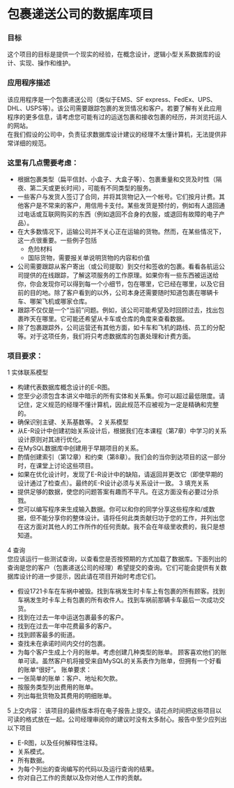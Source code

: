 # 包裹递送公司的数据库项目

### 目标
这个项目的目标是提供一个现实的经验，在概念设计，逻辑小型关系数据库的设计、实现、操作和维护。

### 应用程序描述
该应用程序是一个包裹递送公司（类似于EMS、SF express、FedEx、UPS、DHL、USPS等）。该公司需要跟踪包裹的发货情况和客户。若要了解有关此应用程序的更多信息，请考虑您可能有过的运送包裹和接收包裹的经历，并浏览托运人的网站。  
在我们假设的公司中，负责征求数据库设计建议的经理不太懂计算机，无法提供非常详细的规范。

### 这里有几点需要考虑：
* 根据包裹类型（扁平信封、小盒子、大盒子等）、包裹重量和交货及时性（隔夜、第二天或更长时间），可能有不同类型的服务。
* 一些客户与发货人签订了合同，并将其货物记入一个帐号。它们按月计费。其他客户是不常来的客户，用信用卡支付。某些发货是预付的，例如有人退回通过电话或互联网购买的东西（例如退回不合身的衣服，或退回有故障的电子产品）。
* 在大多数情况下，运输公司并不关心正在运输的货物。然而，在某些情况下，这一点很重要。一些例子包括
    * 危险材料
    * 国际货物，需要报关单说明货物的内容和价值
* 公司需要跟踪从客户寄出（或公司提取）到交付和签收的包裹。看看各航运公司提供的在线跟踪，了解这项服务的工作原理。如果你有一些东西被运送给你，你会发现你可以得到每一个小细节，包在哪里，它已经在哪里，以及它目前的目的地。除了客户看到的以外，公司本身还需要随时知道包裹在哪辆卡车、哪架飞机或哪家仓库。
* 跟踪不仅仅是一个“当前”问题。例如，该公司可能希望及时回顾过去，找出包裹昨天在哪里。它可能还希望从卡车或仓库的角度来查看数据。
* 除了包裹跟踪外，公司运营还有其他方面，如卡车和飞机的路线、员工的分配等。对于这项任务，我们将只考虑数据库的包裹处理和计费方面。

### 项目要求：

1 实体联系模型
* 构建代表数据库概念设计的E-R图。
* 您至少必须包含本讲义中暗示的所有实体和关系集。你可以超过最低限度。请记住，定义规范的经理不懂计算机，因此规范不应被视为一定是精确和完整的。
* 确保识别主键、关系基数等。
2 关系模型
* 从E-R设计中创建初始关系设计后，根据我们在本课程（第7章）中学习的关系设计原则对其进行优化。
* 在MySQL数据库中创建用于早期项目的关系。
* 酌情创建索引（第12章）和约束（第8章）。我们会的当你到达项目的这一部分时，在课堂上讨论这些项目。
* 如果在优化设计时，发现了E-R设计中的缺陷，请返回并更改它（即使早期的设计通过了检查点）。最终的E-R设计必须与关系设计一致。
3 填充关系
* 提供足够的数据，使您的问题答案有趣而不平凡。在这方面没有必要过分杀戮。
* 您可以编写程序来生成输入数据。你可以和你的同学分享这些程序和/或数据，但不能分享你的整体设计。请将任何此类贡献归功于您的工作，并列出您在这方面对其他人的工作所作的任何贡献。我不会在年级里收费的，我只是想知道。

4 查询  
您应该运行一些测试查询，以查看您是否按预期的方式加载了数据库。下面列出的查询是您的客户（包裹递送公司的经理）希望提交的查询。它们可能会提供有关数据库设计的进一步提示，因此请在项目开始时考虑它们。
* 假设1721卡车在车祸中被毁。找到车祸发生时卡车上有包裹的所有顾客。找到车祸发生时卡车上有包裹的所有收件人。找到车祸前那辆卡车最后一次成功交货。
* 找到在过去一年中运送包裹最多的客户。
* 找到在过去一年中花费最多的客户。
* 找到顾客最多的街道。
* 查找未在承诺时间内交付的包裹。
* 为每个客户生成上个月的账单。考虑创建几种类型的账单。
顾客喜欢他们的账单可读。虽然客户机将接受来自MySQL的关系表作为账单，但拥有一个好看的账单“很好”。
账单要求：
* 一张简单的账单：客户、地址和欠款。
* 按服务类型列出费用的账单。
* 列出每批货物及其费用的明细账单。


5 上交内容：
该项目的最终版本将在电子报告上提交。请花点时间把这些项目以可读的格式放在一起。公司经理审阅你的建议时没有太多耐心。报告中至少应列出以下项目
* E-R图，以及任何解释性注释。
* 关系模式。
* 所有数据。
* 为每个列出的查询编写的代码以及运行查询的结果。
* 你对自己工作的贡献以及你对他人工作的贡献。
